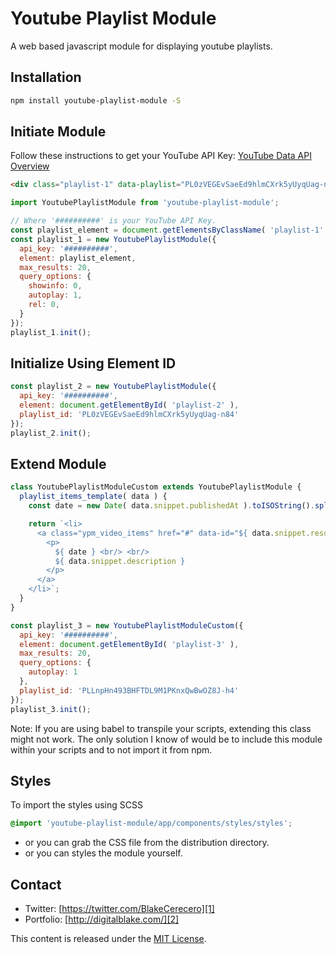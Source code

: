 Youtube Playlist Module
=======================
A web based javascript module for displaying youtube playlists.

## Installation
```sh
npm install youtube-playlist-module -S
```

## Initiate Module
Follow these instructions to get your YouTube API Key: [YouTube Data API Overview](https://developers.google.com/youtube/v3/getting-started)
```html
<div class="playlist-1" data-playlist="PL0zVEGEvSaeEd9hlmCXrk5yUyqUag-n84"></div>
```
```javascript
import YoutubePlaylistModule from 'youtube-playlist-module';

// Where '##########' is your YouTube API Key.
const playlist_element = document.getElementsByClassName( 'playlist-1' );
const playlist_1 = new YoutubePlaylistModule({
  api_key: '##########',
  element: playlist_element,
  max_results: 20,
  query_options: {
    showinfo: 0,
    autoplay: 1,
    rel: 0,
  }
});
playlist_1.init();
```

## Initialize Using Element ID
```javascript
const playlist_2 = new YoutubePlaylistModule({
  api_key: '##########',
  element: document.getElementById( 'playlist-2' ),
  playlist_id: 'PL0zVEGEvSaeEd9hlmCXrk5yUyqUag-n84'
});
playlist_2.init();
```

## Extend Module
```javascript
class YoutubePlaylistModuleCustom extends YoutubePlaylistModule {
  playlist_items_template( data ) {
    const date = new Date( data.snippet.publishedAt ).toISOString().split('T')[0];

    return `<li>
      <a class="ypm_video_items" href="#" data-id="${ data.snippet.resourceId.videoId }">
        <p>
          ${ date } <br/> <br/>
          ${ data.snippet.description }
        </p>
      </a>
    </li>`;
  }
}

const playlist_3 = new YoutubePlaylistModuleCustom({
  api_key: '##########',
  element: document.getElementById( 'playlist-3' ),
  max_results: 20,
  query_options: {
    autoplay: 1
  },
  playlist_id: 'PLLnpHn493BHFTDL9M1PKnxQwBwOZ8J-h4'
});
playlist_3.init();
```
Note: If you are using babel to transpile your scripts, extending this class might not work. 
The only solution I know of would be to include this module within your scripts and to not
import it from npm.

## Styles
To import the styles using SCSS
```scss
@import 'youtube-playlist-module/app/components/styles/styles';
```
- or you can grab the CSS file from the distribution directory.
- or you can styles the module yourself.

## Contact
   * Twitter: [https://twitter.com/BlakeCerecero][1]
   * Portfolio: [http://digitalblake.com/][2]

[1]: https://twitter.com/BlakeCerecero "https://twitter.com/BlakeCerecero"
[2]: http://digitalblake.com/ "http://digitalblake.com/"

This content is released under the [MIT License](http://opensource.org/licenses/MIT).
